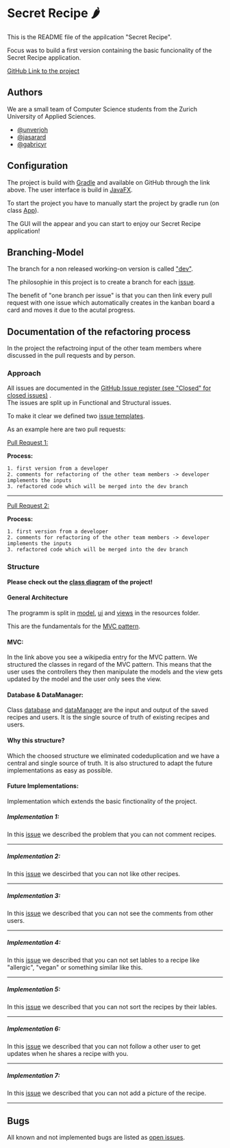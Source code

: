
# Secret Recipe 🌶

This is the README file of the appilcation "Secret Recipe".

Focus was to build a first version containing the basic funcionality of the Secret Recipe application.

[GitHub Link to the project](https://github.zhaw.ch/PM2-IT21aWIN-fame-rayi-wahl/gruppe06-gamma-projekt2-secret-recipe)

## Authors
We are a small team of Computer Science students from the Zurich University of Applied Sciences.

- [@unverjoh](https://github.zhaw.ch/unveryoh)
- [@jasarard](https://github.zhaw.ch/jasarard)
- [@gabricyr](https://github.zhaw.ch/gabricyr)


## Configuration
The project is build with [Gradle](https://gradle.org/) and available on GitHub through the link above.
The user interface is build in [JavaFX](https://openjfx.io/). 

To start the project you have to manually start the project by gradle run (on class [App](https://github.zhaw.ch/PM2-IT21aWIN-fame-rayi-wahl/gruppe06-gamma-projekt2-secret-recipe/blob/main/app/src/main/java/ch/zhaw/pm2/secretrecipe/App.java)).

The GUI will the appear and you can start to enjoy our Secret Recipe application!
## Branching-Model
The branch for a non released working-on version is called ["dev"](https://github.zhaw.ch/PM2-IT21aWIN-fame-rayi-wahl/gruppe06-gamma-projekt2-secret-recipe/tree/dev).

The philosophie in this project is to create a branch for each [issue](https://github.zhaw.ch/PM2-IT21aWIN-fame-rayi-wahl/gruppe06-gamma-projekt2-secret-recipe/issues). 

The benefit of "one branch per issue" is that you can then link every pull request with one issue which automatically creates in the kanban board a card and moves it due to the acutal progress.
## Documentation of the refactoring process
In the project the refactroing input of the other team members where discussed in the pull requests and by person. 

### Approach

All issues are documented in the [GitHub Issue register (see "Closed" for closed issues)](https://github.zhaw.ch/PM2-IT21aWIN-fame-rayi-wahl/gruppe06-gamma-projekt2-secret-recipe/issues) .  
The issues are split up in Functional and Structural issues.

To make it clear we defined two [issue templates](https://github.zhaw.ch/PM2-IT21aWIN-fame-rayi-wahl/gruppe06-gamma-projekt2-secret-recipe/tree/main/.github/ISSUE_TEMPLATE).

As an example here are two pull requests: 


[Pull Request 1:](https://github.zhaw.ch/PM2-IT21aWIN-fame-rayi-wahl/gruppe06-gamma-projekt2-secret-recipe/pull/10)

__Process:__    

    1. first version from a developer 
    2. comments for refactoring of the other team members -> developer implements the inputs
    3. refactored code which will be merged into the dev branch

---

[Pull Request 2:](https://github.zhaw.ch/PM2-IT21aWIN-fame-rayi-wahl/gruppe06-gamma-projekt2-secret-recipe/pull/16)

__Process:__   

    1. first version from a developer 
    2. comments for refactoring of the other team members -> developer implements the inputs
    3. refactored code which will be merged into the dev branch

### Structure

__Please check out the [class diagram](https://github.zhaw.ch/PM2-IT21aWIN-fame-rayi-wahl/gruppe06-gamma-projekt2-secret-recipe/tree/main/diagram) of the project!__

#### General Architecture

The programm is split in [model](https://github.zhaw.ch/PM2-IT21aWIN-fame-rayi-wahl/gruppe06-gamma-projekt2-secret-recipe/tree/main/app/src/main/java/ch/zhaw/pm2/secretrecipe/model), 
[ui](https://github.zhaw.ch/PM2-IT21aWIN-fame-rayi-wahl/gruppe06-gamma-projekt2-secret-recipe/tree/main/app/src/main/java/ch/zhaw/pm2/secretrecipe/ui) and 
[views](https://github.zhaw.ch/PM2-IT21aWIN-fame-rayi-wahl/gruppe06-gamma-projekt2-secret-recipe/tree/main/app/src/main/resources/views) in the resources folder.

This are the fundamentals for the [MVC pattern](https://en.wikipedia.org/wiki/Model%E2%80%93view%E2%80%93controller).

#### MVC:

In the link above you see a wikipedia entry for the MVC pattern. We structured the classes in regard of the MVC pattern. 
This means that the user uses the controllers they then manipulate the models and the view gets updated by the model and the user only sees the view.

#### Database & DataManager:
Class [database](https://github.zhaw.ch/PM2-IT21aWIN-fame-rayi-wahl/gruppe06-gamma-projekt2-secret-recipe/blob/main/app/src/main/java/ch/zhaw/pm2/secretrecipe/model/Database.java) 
and [dataManager](https://github.zhaw.ch/PM2-IT21aWIN-fame-rayi-wahl/gruppe06-gamma-projekt2-secret-recipe/blob/main/app/src/main/java/ch/zhaw/pm2/secretrecipe/model/DataManager.java) 
are the input and output of the saved recipes and users. It is the single source of truth of existing recipes and users.

#### Why this structure?

Which the choosed structure we eliminated codeduplication and we have a central and single source of truth.
It is also structured to adapt the future implementations as easy as possible. 

#### Future Implementations:

Implementation which extends the basic finctionality of the project.

##### Implementation 1:
In this [issue](https://github.zhaw.ch/PM2-IT21aWIN-fame-rayi-wahl/gruppe06-gamma-projekt2-secret-recipe/issues/34) 
we described the problem that you can not comment recipes.

---

##### Implementation 2:

In this [issue](https://github.zhaw.ch/PM2-IT21aWIN-fame-rayi-wahl/gruppe06-gamma-projekt2-secret-recipe/issues/35)
we descirbed that you can not like other recipes.

---

##### Implementation 3:

In this [issue](https://github.zhaw.ch/PM2-IT21aWIN-fame-rayi-wahl/gruppe06-gamma-projekt2-secret-recipe/issues/36)
we described that you can not see the comments from other users.

---

##### Implementation 4:

In this [issue](https://github.zhaw.ch/PM2-IT21aWIN-fame-rayi-wahl/gruppe06-gamma-projekt2-secret-recipe/issues/37)
we described that you can not set lables to a recipe like "allergic", "vegan" or something similar like this.

---

##### Implementation 5:

In this [issue](https://github.zhaw.ch/PM2-IT21aWIN-fame-rayi-wahl/gruppe06-gamma-projekt2-secret-recipe/issues/38)
we described that you can not sort the recipes by their lables. 

---

##### Implementation 6:

In this [issue](https://github.zhaw.ch/PM2-IT21aWIN-fame-rayi-wahl/gruppe06-gamma-projekt2-secret-recipe/issues/39)
we described that you can not follow a other user to get updates when he shares a recipe with you.

---

##### Implementation 7:

In this [issue](https://github.zhaw.ch/PM2-IT21aWIN-fame-rayi-wahl/gruppe06-gamma-projekt2-secret-recipe/issues/27)
we described that you can not add a picture of the recipe.

---


## Bugs
All known and not implemented bugs are listed as [open issues](https://github.zhaw.ch/PM2-IT21aWIN-fame-rayi-wahl/gruppe06-gamma-projekt2-secret-recipe/issues). 
